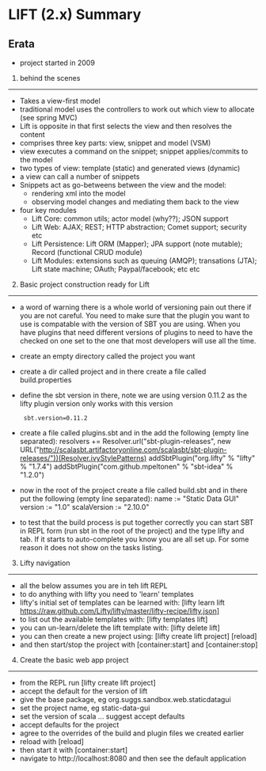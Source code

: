 LIFT (2.x) Summary
================================



Erata
-------------------------
 - project started in 2009

1. behind the scenes
-------------------------
 - Takes a view-first model
 - traditional model uses the controllers to work out which view to allocate (see spring MVC)
 - Lift is opposite in that first selects the view and then resolves the content
 - comprises three key parts: view, snippet and model (VSM)
 - view executes a command on the <stateful> snippet; <statefukl> snippet applies/commits to the model
 - two types of view: template (static) and generated views (dynamic)
 - a view can call a number of snippets
 - Snippets act as go-betweens between the view and the model:
    - rendering xml into the model
    - observing model changes and mediating them back to the view
 - four key modules
    - Lift Core: common utils; actor model (why??); JSON support
    - Lift Web: AJAX; REST; HTTP abstraction; Comet support; security etc
    - Lift Persistence: Lift ORM (Mapper); JPA support (note mutable); Record (functional CRUD module)
    - Lift Modules: extensions such as queuing (AMQP); transations (JTA); Lift state machine; OAuth; Paypal/facebook; etc etc

2. Basic project construction ready for Lift
-------------------------
 - a word of warning there is a whole world of versioning pain out there if you are not careful.  You need to make sure that the plugin you want to use is compatable with the version of SBT you are using.  When you have plugins that need different versions of plugins to need to have the checked on one set to the one that most developers will use all the time.
 - create an empty directory called the project you want
 - create a dir called project and in there create a file called build.properties
 - define the sbt version in there, note we are using version 0.11.2 as the lifty plugin version only works with this version

        sbt.version=0.11.2

 - create a file called plugins.sbt and in the add the following (empty line separated):
    resolvers += Resolver.url("sbt-plugin-releases", new URL("http://scalasbt.artifactoryonline.com/scalasbt/sbt-plugin-releases/"))(Resolver.ivyStylePatterns)
    addSbtPlugin("org.lifty" % "lifty" % "1.7.4")
    addSbtPlugin("com.github.mpeltonen" % "sbt-idea" % "1.2.0")
 - now in the root of the project create a file called build.sbt and in there put the following (empty line separated):
    name := "Static Data GUI"
    version := "1.0"
    scalaVersion := "2.10.0"
 - to test that the build process is put together correctly you can start SBT in REPL form (run sbt in the root of the project) and the type lifty and tab.  If it starts to auto-complete you know you are all set up.  For some reason it does not show on the tasks listing.

3. Lifty navigation
-------------------------
 - all the below assumes you are in teh lift REPL
 - to do anything with lifty you need to 'learn' templates
 - lifty's initial set of templates can be learned with:
    [lifty learn lift https://raw.github.com/Lifty/lifty/master/lifty-recipe/lifty.json]
 - to list out the available templates with:
    [lifty templates lift]
 - you can un-learn/delete the lift template with:
    [lifty delete lift]
 - you can then create a new project using:
    [lifty create lift project]
    [reload]
 - and then start/stop the project with
    [container:start] and [container:stop]

4. Create the basic web app project
-------------------------
 - from the REPL run
    [lifty create lift project]
 - accept the default for the version of lift
 - give the base package, eg org.suggs.sandbox.web.staticdatagui
 - set the project name, eg static-data-gui
 - set the version of scala ... suggest accept defaults
 - accept defaults for the project
 - agree to the overrides of the build and plugin files we created earlier
 - reload with [reload]
 - then start it with [container:start]
 - navigate to http://localhost:8080 and then see the default application

